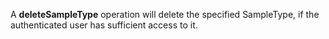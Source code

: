 A **deleteSampleType** operation will delete the specified SampleType, if the authenticated user has sufficient access to it.


